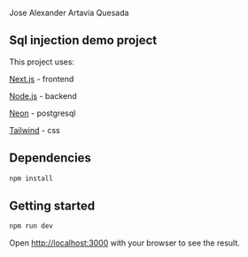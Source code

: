 Jose Alexander Artavia Quesada

## Sql injection demo project

This project uses:

[Next.js](https://nextjs.org/) - frontend

[Node.js](https://nodejs.org/en) - backend

[Neon](https://neon.tech) - postgresql

[Tailwind](https://tailwindcss.com) - css

## Dependencies

```bash
npm install

```

## Getting started

```bash
npm run dev
```

Open [http://localhost:3000](http://localhost:3000) with your browser to see the result.
